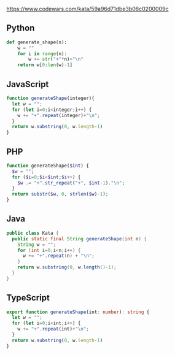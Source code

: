 https://www.codewars.com/kata/59a96d71dbe3b06c0200009c

## Python
```python
def generate_shape(n):
    w = ""
    for i in range(n):
        w += str("+"*n)+"\n"
    return w[0:len(w)-1]
```

## JavaScript
```js
function generateShape(integer){
  let w = "";
  for (let i=0;i<integer;i++) {
    w += "+".repeat(integer)+"\n";
  }
  return w.substring(0, w.length-1)
}
```

## PHP
```php
function generateShape($int) {
  $w = "";
  for ($i=0;$i<$int;$i++) {
    $w .= "+".str_repeat("+", $int-1)."\n";
  }
  return substr($w, 0, strlen($w)-1);
}
```

## Java
```java
public class Kata {
  public static final String generateShape(int n) {
    String w = "";
    for (int i=0;i<n;i++) {
      w += "+".repeat(n) + "\n";
    }
    return w.substring(0, w.length()-1);
  }
}
```

## TypeScript
```ts
export function generateShape(int: number): string {
  let w = "";
  for (let i=0;i<int;i++) {
    w += "+".repeat(int)+"\n";
  }
  return w.substring(0, w.length-1)
}
```